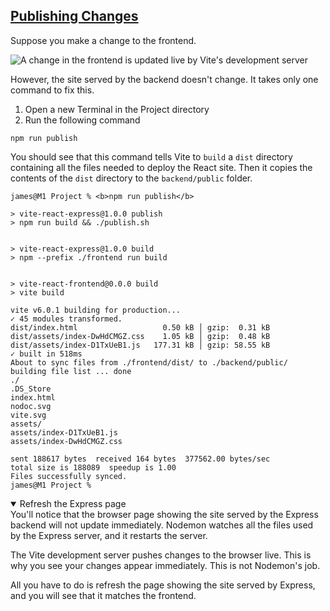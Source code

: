 <!-- Publishing Changes -->
<section
  id="publishing-changes"
  aria-labelledby="publishing-changes"
  data-item="Publishing Changes"
>
  <h2><a href="#publishing-changes">Publishing Changes</a></h2>

Suppose you make a change to the frontend. 

![A change in the frontend is updated live by Vite's development server](images/editFrontend.webp)

However, the site served by the backend doesn't change. It takes only one command to fix this. 

1. Open a new Terminal in the Project directory
2. Run the following command

```bash-w
npm run publish
```

You should see that this command tells Vite to `build` a `dist` directory containing all the files needed to deploy the React site. Then it copies the contents of the `dist` directory to the `backend/public` folder.

```bash-w
james@M1 Project % <b>npm run publish</b>

> vite-react-express@1.0.0 publish
> npm run build && ./publish.sh


> vite-react-express@1.0.0 build
> npm --prefix ./frontend run build


> vite-react-frontend@0.0.0 build
> vite build

vite v6.0.1 building for production...
✓ 45 modules transformed.
dist/index.html                   0.50 kB │ gzip:  0.31 kB
dist/assets/index-DwHdCMGZ.css    1.05 kB │ gzip:  0.48 kB
dist/assets/index-D1TxUeB1.js   177.31 kB │ gzip: 58.55 kB
✓ built in 518ms
About to sync files from ./frontend/dist/ to ./backend/public/
building file list ... done
./
.DS_Store
index.html
nodoc.svg
vite.svg
assets/
assets/index-D1TxUeB1.js
assets/index-DwHdCMGZ.css

sent 188617 bytes  received 164 bytes  377562.00 bytes/sec
total size is 188089  speedup is 1.00
Files successfully synced.
james@M1 Project % 
```

<details class="note" open>
<summary>Refresh the Express page</summary>
You'll notice that the browser page showing the site served by the Express backend will not update immediately. Nodemon watches all the files used by the Express server, and it restarts the server.

The Vite development server pushes changes to the browser live. This is why you see your changes appear immediately. This is not Nodemon's job.

All you have to do is refresh the page showing the site served by Express, and you will see that it matches the frontend.

</details>

</section>